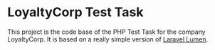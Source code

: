 # LoyaltyCorp Test Task

This project is the code base of the PHP Test Task for the company LoyaltyCorp. It is based on a really simple version
of [Laravel Lumen](https://lumen.laravel.com).
